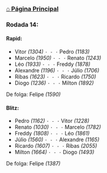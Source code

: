 ### [⌂ Página Principal](https://grupo-de-xadrez.github.io/)

### Rodada 14:

#### Rapid:

* Vitor *(1304)* `· - ·` Pedro *(1183)*  
* Marcelo *(1950)* `· - ·` Renato *(1243)*  
* Léo *(1933)* `· - ·` Freddy *(1878)*  
* Alexandre *(1196)* `· - ·` Júlio *(1706)*  
* Ribas *(1623)* `· - ·` Ricardo *(1750)*  
* Diogo *(1236)* `· - ·` Milton *(1892)*  

De folga: Felipe *(1590)*

#### Blitz:

* Pedro *(1162)* `· - ·` Vitor *(1228)*  
* Renato *(1030)* `· - ·` Marcelo *(1782)*  
* Freddy *(1808)* `· - ·` Léo *(1861)*  
* Júlio *(1560)* `· - ·` Alexandre *(1165)*  
* Ricardo *(1607)* `· - ·` Ribas *(2055)*  
* Milton *(1664)* `· - ·` Diogo *(1493)*  

De folga: Felipe *(1387)*

